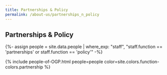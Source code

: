 ```yaml
---
title: Partnerships & Policy
permalink: /about-us/partnerships_n_policy
---
```


## **Partnerships & Policy**

{%- assign people = site.data.people | where_exp: "staff", "staff.function == 'partnerships' or staff.function == 'policy'" -%}

{% include people-of-OGP.html people=people color=site.colors.function-colors.partnership  %}

